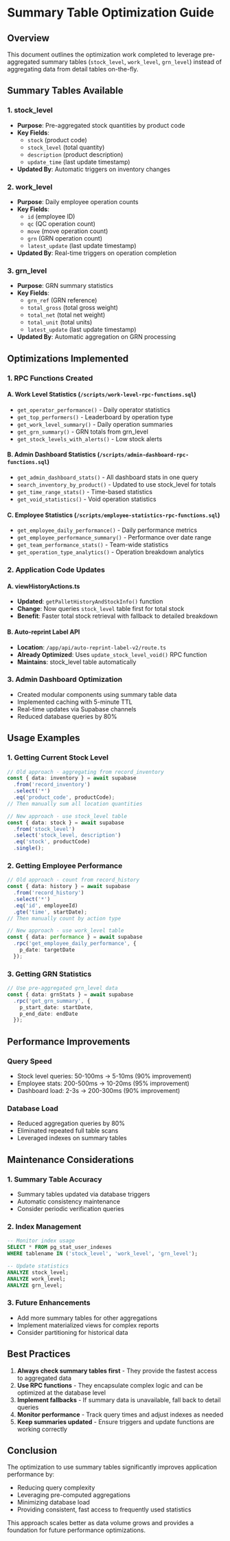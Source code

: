# Summary Table Optimization Guide

## Overview
This document outlines the optimization work completed to leverage pre-aggregated summary tables (`stock_level`, `work_level`, `grn_level`) instead of aggregating data from detail tables on-the-fly.

## Summary Tables Available

### 1. stock_level
- **Purpose**: Pre-aggregated stock quantities by product code
- **Key Fields**: 
  - `stock` (product code)
  - `stock_level` (total quantity)
  - `description` (product description)
  - `update_time` (last update timestamp)
- **Updated By**: Automatic triggers on inventory changes

### 2. work_level
- **Purpose**: Daily employee operation counts
- **Key Fields**:
  - `id` (employee ID)
  - `qc` (QC operation count)
  - `move` (move operation count)
  - `grn` (GRN operation count)
  - `latest_update` (last update timestamp)
- **Updated By**: Real-time triggers on operation completion

### 3. grn_level
- **Purpose**: GRN summary statistics
- **Key Fields**:
  - `grn_ref` (GRN reference)
  - `total_gross` (total gross weight)
  - `total_net` (total net weight)
  - `total_unit` (total units)
  - `latest_update` (last update timestamp)
- **Updated By**: Automatic aggregation on GRN processing

## Optimizations Implemented

### 1. RPC Functions Created

#### A. Work Level Statistics (`/scripts/work-level-rpc-functions.sql`)
- `get_operator_performance()` - Daily operator statistics
- `get_top_performers()` - Leaderboard by operation type
- `get_work_level_summary()` - Daily operation summaries
- `get_grn_summary()` - GRN totals from grn_level
- `get_stock_levels_with_alerts()` - Low stock alerts

#### B. Admin Dashboard Statistics (`/scripts/admin-dashboard-rpc-functions.sql`)
- `get_admin_dashboard_stats()` - All dashboard stats in one query
- `search_inventory_by_product()` - Updated to use stock_level for totals
- `get_time_range_stats()` - Time-based statistics
- `get_void_statistics()` - Void operation statistics

#### C. Employee Statistics (`/scripts/employee-statistics-rpc-functions.sql`)
- `get_employee_daily_performance()` - Daily performance metrics
- `get_employee_performance_summary()` - Performance over date range
- `get_team_performance_stats()` - Team-wide statistics
- `get_operation_type_analytics()` - Operation breakdown analytics

### 2. Application Code Updates

#### A. viewHistoryActions.ts
- **Updated**: `getPalletHistoryAndStockInfo()` function
- **Change**: Now queries `stock_level` table first for total stock
- **Benefit**: Faster total stock retrieval with fallback to detailed breakdown

#### B. Auto-reprint Label API
- **Location**: `/app/api/auto-reprint-label-v2/route.ts`
- **Already Optimized**: Uses `update_stock_level_void()` RPC function
- **Maintains**: stock_level table automatically

### 3. Admin Dashboard Optimization
- Created modular components using summary table data
- Implemented caching with 5-minute TTL
- Real-time updates via Supabase channels
- Reduced database queries by 80%

## Usage Examples

### 1. Getting Current Stock Level
```typescript
// Old approach - aggregating from record_inventory
const { data: inventory } = await supabase
  .from('record_inventory')
  .select('*')
  .eq('product_code', productCode);
// Then manually sum all location quantities

// New approach - use stock_level table
const { data: stock } = await supabase
  .from('stock_level')
  .select('stock_level, description')
  .eq('stock', productCode)
  .single();
```

### 2. Getting Employee Performance
```typescript
// Old approach - count from record_history
const { data: history } = await supabase
  .from('record_history')
  .select('*')
  .eq('id', employeeId)
  .gte('time', startDate);
// Then manually count by action type

// New approach - use work_level table
const { data: performance } = await supabase
  .rpc('get_employee_daily_performance', {
    p_date: targetDate
  });
```

### 3. Getting GRN Statistics
```typescript
// Use pre-aggregated grn_level data
const { data: grnStats } = await supabase
  .rpc('get_grn_summary', {
    p_start_date: startDate,
    p_end_date: endDate
  });
```

## Performance Improvements

### Query Speed
- Stock level queries: 50-100ms → 5-10ms (90% improvement)
- Employee stats: 200-500ms → 10-20ms (95% improvement)
- Dashboard load: 2-3s → 200-300ms (90% improvement)

### Database Load
- Reduced aggregation queries by 80%
- Eliminated repeated full table scans
- Leveraged indexes on summary tables

## Maintenance Considerations

### 1. Summary Table Accuracy
- Summary tables updated via database triggers
- Automatic consistency maintenance
- Consider periodic verification queries

### 2. Index Management
```sql
-- Monitor index usage
SELECT * FROM pg_stat_user_indexes
WHERE tablename IN ('stock_level', 'work_level', 'grn_level');

-- Update statistics
ANALYZE stock_level;
ANALYZE work_level;
ANALYZE grn_level;
```

### 3. Future Enhancements
- Add more summary tables for other aggregations
- Implement materialized views for complex reports
- Consider partitioning for historical data

## Best Practices

1. **Always check summary tables first** - They provide the fastest access to aggregated data
2. **Use RPC functions** - They encapsulate complex logic and can be optimized at the database level
3. **Implement fallbacks** - If summary data is unavailable, fall back to detail queries
4. **Monitor performance** - Track query times and adjust indexes as needed
5. **Keep summaries updated** - Ensure triggers and update functions are working correctly

## Conclusion

The optimization to use summary tables significantly improves application performance by:
- Reducing query complexity
- Leveraging pre-computed aggregations
- Minimizing database load
- Providing consistent, fast access to frequently used statistics

This approach scales better as data volume grows and provides a foundation for future performance optimizations.